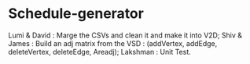 # Schedule-generator

Lumi & David : Marge the CSVs and clean it and make it into V2D;
Shiv & James : Build an adj matrix from the VSD : (addVertex, addEdge, deleteVertex, deleteEdge, Areadj);
Lakshman : Unit Test.
